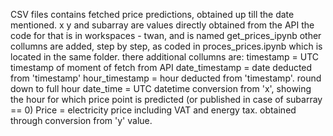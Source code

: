 CSV files contains fetched price predictions, obtained up till the date mentioned.
x y and subarray are values directly obtained from the API
the code for that is in workspaces - twan, and is named get_prices_ipynb
other collumns are added, step by step, as coded in proces_prices.ipynb
which is located in the same folder.
there additional collumns are:
timestamp = UTC timestamp of moment of fetch from API
date_timestamp = date deducted from 'timestamp'
hour_timestamp = hour deducted from 'timestamp'. round down to full hour
date_time = UTC datetime conversion from 'x', showing the hour for which price point is predicted (or published in case of subarray == 0)
Price = electricity price including VAT and energy tax. obtained through conversion from 'y' value. 